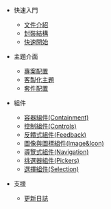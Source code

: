 <!-- - [Home](/)
- [Guide](guide.md 'The greatest guide in the world') -->

- 快速入門

  - [文件介紹](getting-start/introduction.md)
  - [封裝結構](getting-start/packageStructure.md)
  - [快速開始](getting-start/quickStart.md)

- 主題介面

  - [專案配置](theme-ui/project-configuration.md)
  - [客製化主題](theme-ui/customize-theme.md)
  - [套件配置](theme-ui/customize-vendor.md)

- 組件

  - [容器組件(Containment)](<components/容器組件(containment).md>)
  - [控制組件(Controls)](<components/控制組件(controls).md>)
  - [反饋式組件(Feedback)](<components/反饋式組件(feedback).md>)
  - [圖像與圖標組件(Image&Icon)](<components/圖像與圖標組件(imageIcon).md>)
  - [導覽式組件(Navigation)](<components/導覽式組件(navigation).md>)
  - [挑選器組件(Pickers)](<components/挑選器組件(pickers).md>)
  - [選擇組件(Selection)](<components/選擇組件(selection).md>)

- 支援

  - [更新日誌](support/changelog.md)

<!-- - 範例頁面

  - [mp(首頁)](example-page/mp.md)
  - [flex(flex grid)](example-page/flex.md)
  - [lp(列表頁)](example-page/lp.md)
  - [lp_table(列表頁-表格)](example-page/lp-table.md)
  - [lp_album(列表頁-相簿)](example-page/lp-album.md)
  - [cp(內容頁)](example-page/cp.md)
  - [cp_photo(內容頁-照片)](example-page/cp-photo.md)
  - [np(節點頁)](example-page/np.md)
  - [fp(轉寄友人)](example-page/fp.md)
  - [qp(意見信箱)](example-page/qp.md)
  - [form(表單)](example-page/form.md)
  - [sitemap(網站地圖)](example-page/sitemap.md)
  - [Google Search 頁面](example-page/google-search.md)
  - [404 網站錯誤](example-page/404page.md)
-->

<style>
  .search {
    display: block !important;
}
</style>
